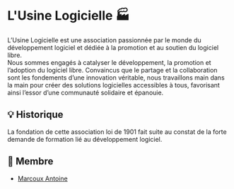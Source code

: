 # L'Usine Logicielle 🏭 

L’Usine Logicielle est une association passionnée par le monde du développement logiciel et dédiée à la promotion et au soutien du logiciel libre. \
Nous sommes engagés à catalyser le développement, la promotion et l’adoption du logiciel libre. Convaincus que le partage et la collaboration sont les fondements d’une innovation véritable, nous travaillons main dans la main pour créer des solutions logicielles accessibles à tous, favorisant ainsi l’essor d’une communauté solidaire et épanouie.


## 💡 Historique

La fondation de cette association loi de 1901 fait suite au constat de la forte demande de formation lié au développement logiciel.


## 🙋 Membre

* [Marcoux Antoine](https://github.com/AntoineM314)


<!--
## Credits
* [Joly Andréa](https://github.com/Andreaj42)
* [Perfeito Lucas](https://github.com/lucasperfeito)
à la création d’un script astucieux notifiant les étudiants lors de l’ajout d’une nouvelle note sur le site [Moodle](https://moodle.org) de l’école.
-->
